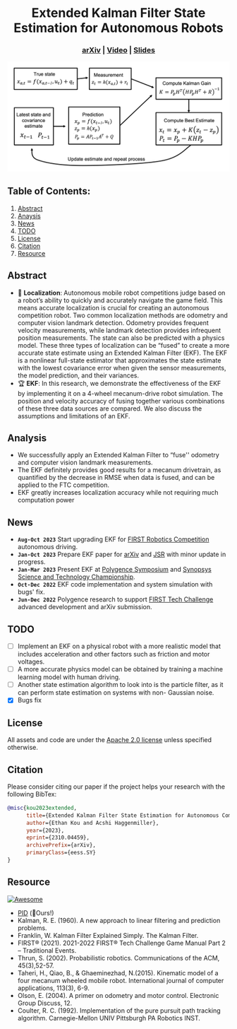 <div align="center">   

# Extended Kalman Filter State Estimation for Autonomous Robots
</div>

<h3 align="center">
  <a href="http://arxiv.org/abs/2310.04459">arXiv</a> |
  <a href="https://www.youtube.com/watch?v=u2EER8b3shA">Video</a> |
  <a href="docs/ekf.pdf">Slides</a>
</h3>

![teaser](sources/ekf.png)

## Table of Contents:
1. [Abstract](#abstract)
2. [Anaysis](#analysis)
3. [News](#news)
4. [TODO](#todos)
5. [License](#license)
6. [Citation](#citation)
7. [Resource](#resource)

## Abstract <a name="high"></a>
- :robot: **Localization**: Autonomous mobile robot competitions judge based on a robot’s ability to quickly and accurately navigate the game field. This means accurate localization is crucial for creating an autonomous competition robot. Two common localization methods are odometry and computer vision landmark detection. Odometry provides frequent velocity measurements, while landmark detection provides infrequent position measurements. The state can also be predicted with a physics model. These three types of localization can be “fused” to create a more accurate state estimate using an Extended Kalman Filter (EKF). The EKF is a nonlinear full-state estimator that approximates the state estimate with the lowest covariance error when given the sensor measurements, the model prediction, and their variances.
- :trophy: **EKF**: In this research, we demonstrate the effectiveness of the EKF by implementing it on a 4-wheel mecanum-drive robot simulation. The position and velocity accuracy of fusing together various combinations of these three data sources are compared. We also discuss the assumptions and limitations of an EKF.

## Analysis <a name="analysis"></a>
- We successfully apply an Extended Kalman Filter to “fuse'' odometry and computer vision landmark measurements. 
- The EKF definitely provides good results for a mecanum drivetrain, as quantified by the decrease in RMSE when data is fused, and can be applied to the FTC competition.
- EKF greatly increases localization accuracy while not requiring much computation power

## News <a name="news"></a>
- **`Aug-Oct 2023`** Start upgrading EKF for [FIRST Robotics Competition](https://www.firstinspires.org/robotics/frc) autonomous driving.
- **`Jan-Oct 2023`** Prepare EKF paper for [arXiv](https://arxiv.org/abs/2310.04459) and [JSR](https://www.jsr.org/hs) with minor update in progress.
- **`Jan-Mar 2023`** Present EKF at [Polygence Symposium](https://www.youtube.com/watch?v=u2EER8b3shA) and [Synopsys Science and Technology Championship](https://science-fair.org).
- **`Oct-Dec 2022`** EKF code implementation and system simulation with bugs' fix.
- **`Jun-Dec 2022`** Polygence research to support [FIRST Tech Challenge](https://www.firstinspires.org/robotics/ftc) advanced development and arXiv submission.

## TODO <a name="todos"></a>
- [ ] Implement an EKF on a physical robot with a more realistic model that includes acceleration and other factors such as friction and motor voltages.
- [ ] A more accurate physics model can be obtained by training a machine learning model with human driving.
- [ ] Another state estimation algorithm to look into is the particle filter, as it can perform state estimation on systems with non- Gaussian noise.
- [x] Bugs fix

## License <a name="license"></a>
All assets and code are under the [Apache 2.0 license](./LICENSE) unless specified otherwise.

## Citation <a name="citation"></a>
Please consider citing our paper if the project helps your research with the following BibTex:
```bibtex
@misc{kou2023extended,
      title={Extended Kalman Filter State Estimation for Autonomous Competition Robots}, 
      author={Ethan Kou and Acshi Haggenmiller},
      year={2023},
      eprint={2310.04459},
      archivePrefix={arXiv},
      primaryClass={eess.SY}
}
```

## Resource
[![Awesome](https://awesome.re/badge.svg)](https://awesome.re)
- [PID](https://github.com/BubblyBingBong/PID) (:rocket:Ours!)
- Kalman, R. E. (1960). A new approach to linear filtering and prediction problems.
- Franklin, W. Kalman Filter Explained Simply. The Kalman Filter.
- FIRST® (2021). 2021-2022 FIRST® Tech Challenge Game Manual Part 2 – Traditional Events.
- Thrun, S. (2002). Probabilistic robotics. Communications of the ACM, 45(3),52-57.
- Taheri, H., Qiao, B., & Ghaeminezhad, N.(2015). Kinematic model of a four mecanum wheeled mobile robot. International journal of computer applications, 113(3), 6-9.
- Olson, E. (2004). A primer on odometry and motor control. Electronic Group Discuss, 12.
- Coulter, R. C. (1992). Implementation of the pure pursuit path tracking algorithm. Carnegie-Mellon UNIV Pittsburgh PA Robotics INST.
